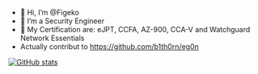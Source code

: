 - 👋 Hi, I’m @Figeko
- 👀 I’m a Security Engineer
- 🌱 My Certification are: eJPT, CCFA, AZ-900, CCA-V and Watchguard Network Essentials
- Actually contribut to https://github.com/b1th0rn/eg0n

[![GitHub stats](https://github-readme-stats.vercel.app/api?username=Figeko)](https://github.com/anuraghazra/github-readme-stats)

<!---
Figeko/Figeko is a ✨ special ✨ repository because its `README.md` (this file) appears on your GitHub profile.
You can click the Preview link to take a look at your changes.
--->
